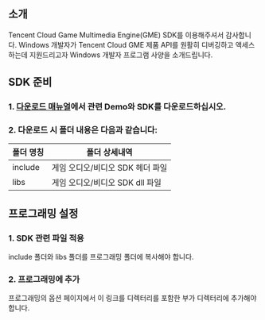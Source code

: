 ## 소개
Tencent Cloud Game Multimedia Engine(GME) SDK를 이용해주셔서 감사합니다. Windows 개발자가 Tencent Cloud GME 제품 API를 원활히 디버깅하고 액세스하는데 지원드리고자 Windows 개발자 프로그램 사양을 소개드립니다.

## SDK 준비


### 1. [다운로드 매뉴얼](https://intl.cloud.tencent.com/document/product/607/18521)에서 관련 Demo와 SDK를 다운로드하십시오.


### 2. 다운로드 시 폴더 내용은 다음과 같습니다:

|폴더 명칭    | 폴더 상세내역   |
| ----------------------|--------------------|
| include    |게임 오디오/비디오 SDK 헤더 파일|
| libs  |게임 오디오/비디오 SDK dll 파일|



## 프로그래밍 설정

### 1. SDK 관련 파일 적용 
include 폴더와 libs 폴더를 프로그래밍 폴더에 복사해야 합니다.

### 2. 프로그래밍에 추가
프로그래밍의 옵션 페이지에서 이 링크를 디렉터리를 포함한 부가 디렉터리에 추가해야 합니다.

